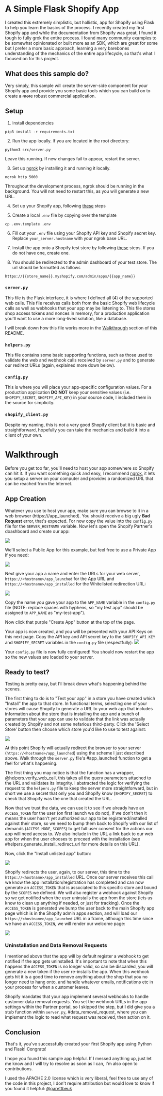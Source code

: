 # A Simple Flask Shopify App

I created this extremely simplistic, but hollistic, app for Shopify using Flask to help you learn the basics of the process. I recently created my first Shopify app and while the documentation from Shopify was great, I found it tough to fully grok the entire process. I found many community examples to be somewhat opinionated or built more as an SDK, which are great for some but I prefer a more basic approach, learning a very barebones understanding of the mechanics of the entire app lifecycle, so that's what I focused on for this project.

## What does this sample do?

Very simply, this sample will create the server-side component for your Shopify app and provide you some basic tools which you can build on to create a ~~more~~ robust commercial application.

## Setup
1. Install dependencies
```
pip3 install -r requirements.txt
```

2. Run the app locally. If you are located in the root directory:
```
python3 src/server.py
```
Leave this running. If new changes fail to appear, restart the server.

3. Set up [ngrok](https://ngrok.com/) by installing it and running it locally.
```
ngrok http 5000
```
Throughout the development process, ngrok should be running in the background. You will not need to restart this, as you will generate a new URL.

4. Set up your Shopify app, following [these](https://github.com/garettB/shopify-flask-example#app-creation) steps

5. Create a local `.env` file by copying over the template
```
cp .env.template .env
```

6. Fill out your `.env` file using your Shopify API key and Shopify secret key. Replace `your_server.hostname` with your ngrok base URL.

7. Install the app onto a Shopify test store by following [these](https://github.com/garettB/shopify-flask-example#ready-to-test) steps. If you do not have one, create one.

8. You should be redirected to the admin dashboard of your test store. The url should be formatted as follows
```
https://{{store_name}}.myshopify.com/admin/apps/{{app_name}}
```


### `server.py`

This file is the Flask interface, it is where I defined all (4) of the supported web calls. This file receives calls both from the basic Shopify web lifecycle calls as well as webhooks that your app may be listening to. This file stores shop access tokens and nonces in memory, for a production application you'll want to use a more long-lived solution, like a database.

I will break down how this file works more in the [Walkthrough](https://github.com/garettB/shopify-flask-example#walkthrough) section of this README.

### `helpers.py`

This file contains some basic supporting functions, such as those used to validate the web and webhook calls received by `server.py` and to generate our redirect URLs (again, explained more down below).

### `config.py`

This is where you will place your app-specific configuration values. For a production application **DO NOT** keep your sensitive values (i.e. `SHOPIFY_SECRET`, `SHOPIFY_API_KEY`) in your source code, I included them in the source for simplicity.

### `shopify_client.py`

Despite my naming, this is not a very good Shopify client but it is basic and straightforward, hopefully you can take the mechanics and build it into a client of your own.


# Walkthrough

Before you get too far, you'll need to host your app somewhere so Shopify can hit it. If you want something quick and easy, I recommend [ngrok](https://ngrok.com/), it lets you setup a server on your computer and provides a randomized URL that can be reached from the Internet.

## App Creation

Whatever you use to host your app, make sure you can browse to it in a web browser (https://<hostname>/app_launched). You should receive a big ugly **Bad Request** error, that's expected. For now copy the <hostname> value into the `config.py` file for the `SERVER_HOSTNAME` variable. Now let's open the Shopify Partner's doashboard and create our app:

![](images/step1.png)

We'll select a Public App for this example, but feel free to use a Private App if you need:

![](images/step2.png)

Next give your app a name and enter the URLs for your web server, `https://<hostname>/app_launched` for the App URL and `https://<hostname>/app_installed` for the Whitelisted redirection URL:

![](images/step3.png)

Copy the name you gave your app to the `APP_NAME` variable in the `config.py` file (NOTE: replace spaces with hyphens, so "my test app" should be assigned to `APP_NAME` as "my-test-app"). 

Now click that purple "Create App" button at the top of the page.

Your app is now created, and you will be presented with your API Keys on this next page. Copy the API key and API secret key to the `SHOPIFY_API_KEY` and `SHOPIFY_SECRET` variables in the `config.py` file (respectfully):
![](images/step4.png)

Your `config.py` file is now fully configured! You should now restart the app so the new values are loaded to your server.

## Ready to test? 

Testing is pretty easy, but I'll break down what's happening behind the scenes. 

The first thing to do is to "Test your app" in a store you have created which "Install" the app to that store. In functional terms, selecting one of your stores will cause Shopify to generate a URL to your web app that includes information about the store that is installing the app and a bunch of parameters that your app can use to validate that the link was actually created by Shopify and not some nefarious third-party. Click the 'Select Store' button then choose which store you'd like to use to test against:

![](images/step5.png)

At this point Shopify will actually redirect the browser to your server (`https://<hostname>/app_launched`) using the scheme I just described above. Walk through the `server.py` file's #app_launched function to get a feel for what's happening. 

The first thing you may notice is that the function has a wrapper, @helpers.verify_web_call, this takes all the query parameters attached to the URL and validates its integrity. I abstracted the logic for verifying the request to the `helpers.py` file to keep the server more straightforward, but in short we use a secret that only you and Shopify know (`SHOPIFY_SECRET`) to check that Shopify was the one that created the URL.

Now that we trust the data, we can use it to see if we already have an `ACCESS_TOKEN` for the user (on first launch we do not), if we don't then it means the user hasn't yet authorized our app to be registered/installed against their store, so we need to bump them back to Shopify with our list of demands (`ACCESS_MODE`, `SCOPES`) to get full user consent for the actions our app will need access to. We also include in the URL a link back to our web app for when the user chooses to proceed with the installation (see #helpers.generate_install_redirect_url for more details on this URL).

Now, click the "Install unlisted app" button:

![](images/step6.png)

Shopify redirects the user, again, to our server, this time to the `https://<hostname>/app_installed` URL. Once our server receives this call we know the app installation/registration has completed and can now generate an `ACCESS_TOKEN` that is associated to this specific store and bound by the `SCOPES` we defined. We will also register a webhook against Shopify so we get notified when the user uninstalls the app from the store (lets us know to clean up anything if needed, or just for tracking). Once the `ACCESS_TOKEN` is generated we bump the user back to the main Shopify app page which is in the Shopify admin apps section, and will load our `https://<hostname>/app_launched` URL in a frame, although this time since we have an `ACCESS_TOKEN`, we will render our welcome page:

![](images/step7.png)

### Uninstallation and Data Removal Requests

I mentioned above that the app will by default register a webhook to get notified if the app gets uninstalled. It's important to note that when this happens the `ACCESS_TOKEN` is no longer valid, so can be discarded, you will generate a new token if the user re-installs the app. When this webhook gets hit it is a good time to remove anything about the shop that you no longer need to hang onto, and handle whatever emails, notifications etc in your process for when a customer leaves.

Shopify mandates that your app implement several webhooks to handle customer data removal requests. You set the webhook URLs in the app settings within the Partner portal, so I skipped the step, but I did give you a stub function within `server.py`, #data_removal_request, where you can implement the logic to read what request was received, then action on it.

## Conclusion

That's it, you've successfully created your first Shopify app using Python and Flask! Congrats! 

I hope you found this sample app helpful. If I messed anything up, just let me know and I will try to resolve as soon as I can, I'm also open to contributions. 

I used the APACHE 2.0 license which is very liberal, feel free to use any of the code in this project, I don't require attribution but would love to know if you found it helpful:
[@garettbeuk](https://twitter.com/garettBeuk)

